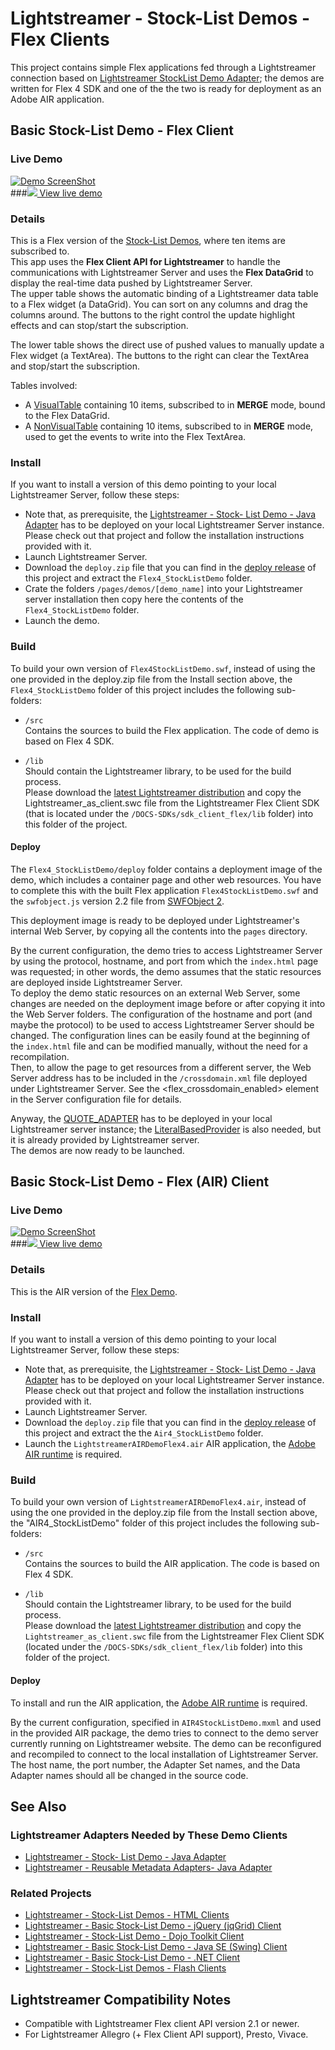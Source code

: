 # Lightstreamer - Stock-List Demos - Flex Clients

This project contains simple Flex applications fed through a Lightstreamer connection based on [Lightstreamer StockList Demo Adapter](https://github.com/Lightstreamer/Lightstreamer-example-Stocklist-adapter-java); the demos are written for Flex 4 SDK and one of the the two is ready for deployment as an Adobe AIR application.

## Basic Stock-List Demo - Flex Client

### Live Demo

[![Demo ScreenShot](screen_flex_large.png)](http://demos.lightstreamer.com/Flex_StockListDemo)<br>
###[![](http://demos.lightstreamer.com/site/img/play.png) View live demo](http://demos.lightstreamer.com/Flex_StockListDemo)<br>

### Details

<!-- START DESCRIPTION lightstreamer-example-stocklist-client-flex-basic-stock-list-demo---flex-client -->

This is a Flex version of the [Stock-List Demos](https://github.com/Lightstreamer/Lightstreamer-example-StockList-client-javascript), where ten items are subscribed to.<br>
This app uses the <b>Flex Client API for Lightstreamer</b> to handle the communications with Lightstreamer Server and uses the <b>Flex DataGrid</b> to display the real-time data pushed by Lightstreamer Server.<br>
The upper table shows the automatic binding of a Lightstreamer data table to a Flex widget (a DataGrid). You can sort on any columns and drag the columns around. The buttons to the right control the update highlight effects and can stop/start the subscription.

The lower table shows the direct use of pushed values to manually update a Flex widget (a TextArea). The buttons to the right can clear the TextArea and stop/start the subscription.

Tables involved:
* A [VisualTable](http://www.lightstreamer.com/docs/client_flex_asdoc/com/lightstreamer/as_client/VisualTable.html) containing 10 items, subscribed to in <b>MERGE</b> mode, bound to the Flex DataGrid.
* A [NonVisualTable](http://www.lightstreamer.com/docs/client_flex_asdoc/com/lightstreamer/as_client/NonVisualTable.html) containing 10 items, subscribed to in <b>MERGE</b> mode, used to get the events to write into the Flex TextArea.

<!-- END DESCRIPTION lightstreamer-example-stocklist-client-flex-basic-stock-list-demo---flex-client -->

### Install 

If you want to install a version of this demo pointing to your local Lightstreamer Server, follow these steps:

* Note that, as prerequisite, the [Lightstreamer - Stock- List Demo - Java Adapter](https://github.com/Lightstreamer/Lightstreamer-example-Stocklist-adapter-java) has to be deployed on your local Lightstreamer Server instance. Please check out that project and follow the installation instructions provided with it.
* Launch Lightstreamer Server.
* Download the `deploy.zip` file that you can find in the [deploy release](https://github.com/Lightstreamer/Lightstreamer-example-StockList-client-flex/releases) of this project and extract the `Flex4_StockListDemo` folder.
* Crate the folders `/pages/demos/[demo_name]` into your Lightstreamer server installation then copy here the contents of the `Flex4_StockListDemo` folder.
* Launch the demo.

### Build

To build your own version of `Flex4StockListDemo.swf`, instead of using the one provided in the deploy.zip file from the Install section above, the `Flex4_StockListDemo` folder of this project includes the following sub-folders:

* `/src`<br>
  Contains the sources to build the Flex application. The code of demo is based on Flex 4 SDK.

* `/lib`<br>
  Should contain the Lightstreamer library, to be used for the build process.<br>
  Please download the [latest Lightstreamer distribution](http://www.lightstreamer.com/download) and copy the Lightstreamer_as_client.swc file from the Lightstreamer Flex Client SDK (that is located under the `/DOCS-SDKs/sdk_client_flex/lib` folder) into this folder of the project.

#### Deploy

The `Flex4_StockListDemo/deploy` folder contains a deployment image of the demo, which includes a container page and other web resources. You have to complete this with the built Flex application `Flex4StockListDemo.swf` and the `swfobject.js` version 2.2 file from [SWFObject 2](http://code.google.com/p/swfobject/downloads/list).

This deployment image is ready to be deployed under Lightstreamer's internal Web Server, by copying all the contents into the `pages` directory.<br>

By the current configuration, the demo tries to access Lightstreamer Server by using the protocol, hostname, and port from which the `index.html` page was requested; in other words, the demo assumes that the static resources are deployed inside Lightstreamer Server.<br>
To deploy the demo static resources on an external Web Server, some changes are needed on the deployment image before or after copying it into the Web Server folders.
The configuration of the hostname and port (and maybe the protocol) to be used to access Lightstreamer Server should be changed. The configuration lines can be easily found at the beginning of the `index.html` file and can be modified manually, without the need for a recompilation.<br>
Then, to allow the page to get resources from a different server, the Web Server address has to be included in the `/crossdomain.xml` file deployed under Lightstreamer Server.
See the <flex_crossdomain_enabled> element in the Server configuration file for details.

Anyway, the [QUOTE_ADAPTER](https://github.com/Lightstreamer/Lightstreamer-example-Stocklist-adapter-java) has to be deployed in your local Lightstreamer server instance;
the [LiteralBasedProvider](https://github.com/Lightstreamer/Lightstreamer-example-ReusableMetadata-adapter-java) is also needed, but it is already provided by Lightstreamer server.<br>
The demos are now ready to be launched.


## Basic Stock-List Demo - Flex (AIR) Client

### Live Demo

[![Demo ScreenShot](screen_air_large.png)](http://demos.lightstreamer.com/AIR_StockListDemo/LightstreamerAIRDemoFlex4.air)<br>
###[![](http://demos.lightstreamer.com/site/img/play.png) View live demo](http://demos.lightstreamer.com/AIR_StockListDemo/LightstreamerAIRDemoFlex4.air)<br>

### Details
<!-- START DESCRIPTION lightstreamer-example-stocklist-client-flex-basic-stock-list-demo---flex-air-client -->

This is the AIR version of the [Flex Demo](https://github.com/Lightstreamer/Lightstreamer-example-StockList-client-flex#basic-stock-list-demo---flex-client).

<!-- END DESCRIPTION lightstreamer-example-stocklist-client-flex-basic-stock-list-demo---flex-air-client -->


### Install 


If you want to install a version of this demo pointing to your local Lightstreamer Server, follow these steps:

* Note that, as prerequisite, the [Lightstreamer - Stock- List Demo - Java Adapter](https://github.com/Lightstreamer/Lightstreamer-example-Stocklist-adapter-java) has to be deployed on your local Lightstreamer Server instance. Please check out that project and follow the installation instructions provided with it.
* Launch Lightstreamer Server.
* Download the `deploy.zip` file that you can find in the [deploy release](https://github.com/Lightstreamer/Lightstreamer-example-StockList-client-flex/releases) of this project and extract the the `Air4_StockListDemo` folder.
* Launch the `LightstreamerAIRDemoFlex4.air` AIR application, the [Adobe AIR runtime](http://get.adobe.com/air/) is required.

### Build

To build your own version of `LightstreamerAIRDemoFlex4.air`, instead of using the one provided in the deploy.zip file from the Install section above, the "AIR4_StockListDemo" folder of this project includes the following sub-folders:

* `/src`<br>
  Contains the sources to build the AIR application. The code is based on Flex 4 SDK.

* `/lib`<br>
  Should contain the Lightstreamer library, to be used for the build process.<br>
  Please download the [latest Lightstreamer distribution](http://www.lightstreamer.com/download) and copy the `Lightstreamer_as_client.swc` file from the Lightstreamer Flex Client SDK (located under the `/DOCS-SDKs/sdk_client_flex/lib` folder) into this folder of the project.

#### Deploy

To install and run the AIR application, the [Adobe AIR runtime](http://get.adobe.com/air/) is required.<br>

By the current configuration, specified in `AIR4StockListDemo.mxml` and used in the provided AIR package, the demo tries to connect to the demo server currently running on Lightstreamer website.
The demo can be reconfigured and recompiled to connect to the local installation of Lightstreamer Server. The host name, the port number, the Adapter Set names, and the Data Adapter names should all be changed in the source code.

## See Also

### Lightstreamer Adapters Needed by These Demo Clients
<!-- START RELATED_ENTRIES -->

* [Lightstreamer - Stock- List Demo - Java Adapter](https://github.com/Lightstreamer/Lightstreamer-example-Stocklist-adapter-java)
* [Lightstreamer - Reusable Metadata Adapters- Java Adapter](https://github.com/Lightstreamer/Lightstreamer-example-ReusableMetadata-adapter-java)

<!-- END RELATED_ENTRIES -->

### Related Projects

* [Lightstreamer - Stock-List Demos - HTML Clients](https://github.com/Lightstreamer/Lightstreamer-example-Stocklist-client-javascript)
* [Lightstreamer - Basic Stock-List Demo - jQuery (jqGrid) Client](https://github.com/Lightstreamer/Lightstreamer-example-StockList-client-jquery)
* [Lightstreamer - Stock-List Demo - Dojo Toolkit Client](https://github.com/Lightstreamer/Lightstreamer-example-StockList-client-dojo)
* [Lightstreamer - Basic Stock-List Demo - Java SE (Swing) Client](https://github.com/Lightstreamer/Lightstreamer-example-StockList-client-java)
* [Lightstreamer - Basic Stock-List Demo - .NET Client](https://github.com/Lightstreamer/Lightstreamer-example-StockList-client-dotnet)
* [Lightstreamer - Stock-List Demos - Flash Clients](https://github.com/Lightstreamer/Lightstreamer-example-StockList-client-flash)

## Lightstreamer Compatibility Notes

* Compatible with Lightstreamer Flex client API version 2.1 or newer.
* For Lightstreamer Allegro (+ Flex Client API support), Presto, Vivace.
